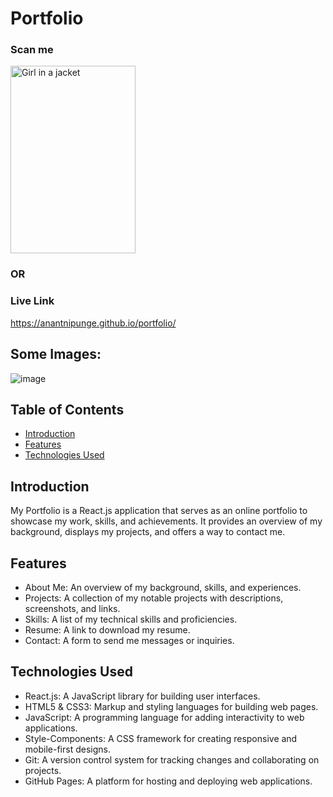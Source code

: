 # Portfolio

### Scan me
<img src="https://github.com/anantnipunge/portfolio/assets/82041920/58ce78d2-9434-4536-bd46-46755892acd6" alt="Girl in a jacket" style="width:200px;height:300px;">

### OR

### Live Link 
https://anantnipunge.github.io/portfolio/

## Some Images:
![image](https://github.com/anantnipunge/portfolio/assets/82041920/4e7567a9-7faa-4e65-88df-fffe43a210b2)

## Table of Contents
- [Introduction](#introduction)
- [Features](#features)
- [Technologies Used](#technologies-used)

## Introduction
My Portfolio is a React.js application that serves as an online portfolio to showcase my work, skills, and achievements. It provides an overview of my background, displays my projects, and offers a way to contact me.

## Features
- About Me: An overview of my background, skills, and experiences.
- Projects: A collection of my notable projects with descriptions, screenshots, and links.
- Skills: A list of my technical skills and proficiencies.
- Resume: A link to download my resume. 
- Contact: A form to send me messages or inquiries.

## Technologies Used
- React.js: A JavaScript library for building user interfaces.
- HTML5 & CSS3: Markup and styling languages for building web pages.
- JavaScript: A programming language for adding interactivity to web applications.
- Style-Components: A CSS framework for creating responsive and mobile-first designs.
- Git: A version control system for tracking changes and collaborating on projects.
- GitHub Pages: A platform for hosting and deploying web applications.

